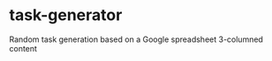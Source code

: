 task-generator
==============

Random task generation based on a Google spreadsheet 3-columned content
